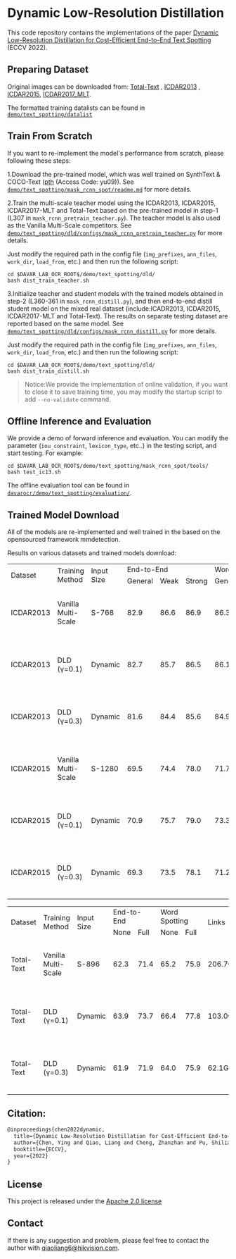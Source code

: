 # Dynamic Low-Resolution Distillation
This code repository contains the implementations of the paper [Dynamic Low-Resolution Distillation for Cost-Efficient End-to-End Text Spotting](https://arxiv.org/pdf/2207.06694.pdf) (ECCV 2022).

## Preparing Dataset
Original images can be downloaded from: [Total-Text](https://github.com/cs-chan/Total-Text-Dataset "Total-Text") , [ICDAR2013](https://rrc.cvc.uab.es/?ch=2) , [ICDAR2015](https://rrc.cvc.uab.es/?ch=4), [ICDAR2017_MLT](https://rrc.cvc.uab.es/?ch=8).

The formatted training datalists can be found in [`demo/text_spotting/datalist`](../datalist)

## Train From Scratch
If you want to re-implement the model's performance from scratch, please following these steps:

1.Download the pre-trained model, which was well trained on SynthText & COCO-Text ([pth](https://drive.hikvision.com/hcs/controller/hik-manage/fileDownload?link=jLte6Hd6&) (Access Code: yu09)). See [`demo/text_spotting/mask_rcnn_spot/readme.md`](../mask_rcnn_spot/readme.md) for more details.

2.Train the multi-scale teacher model using the ICDAR2013, ICDAR2015, ICDAR2017-MLT and Total-Text based on the pre-trained model in step-1 (L307 in `mask_rcnn_pretrain_teacher.py`). The teacher model is also used as the Vanilla Multi-Scale competitors.  See [`demo/text_spotting/dld/configs/mask_rcnn_pretrain_teacher.py`](./configs/mask_rcnn_pretrain_teacher.py) for more details.

Just modify the required path in the config file (`img_prefixes`, `ann_files`, `work_dir`, `load_from`, etc.) and then run the following script:
``` shell
cd $DAVAR_LAB_OCR_ROOT$/demo/text_spotting/dld/
bash dist_train_teacher.sh
```

3.Initialize teacher and student models with the trained models obtained in step-2 (L360-361 in `mask_rcnn_distill.py`), and then end-to-end distill student model on the mixed real dataset (include:ICADR2013, ICDAR2015, ICDAR2017-MLT and Total-Text).  The results on separate testing dataset are reported based on the same model.   See [`demo/text_spotting/dld/configs/mask_rcnn_distill.py`](./configs/mask_rcnn_distill.py) for more details.

Just modify the required path in the config file (`img_prefixes`, `ann_files`, `work_dir`, `load_from`, etc.) and then run the following script:
``` shell
cd $DAVAR_LAB_OCR_ROOT$/demo/text_spotting/dld/
bash dist_train_distill.sh
```

>Notice:We provide the implementation of online validation, if you want to close it to save training time, you may modify the startup script to add `--no-validate` command.

## Offline Inference and Evaluation
We provide a demo of forward inference and evaluation. You can modify the parameter (`iou_constraint`, `lexicon_type`, etc..) in the testing script, and start testing. For example:

``` shell
cd $DAVAR_LAB_OCR_ROOT$/demo/text_spotting/mask_rcnn_spot/tools/
bash test_ic13.sh
```

The offline evaluation tool can be found in [`davarocr/demo/text_spotting/evaluation/`](../evalution/).

## Trained Model Download
All of the models are re-implemented and well trained in the based on the opensourced framework mmdetection.

Results on various datasets and trained models download:

<table>
	<tr>
		<td rowspan="2">Dataset</td>
		<td rowspan="2">Training Method</td>
		<td rowspan="2">Input Size</td>
		<td colspan="3">End-to-End</td>
		<td colspan="3">Word Spotting</td>
		<td rowspan="2">FLOPS</td>
		<td rowspan="2">Links</td>
	</tr>
	<tr>
		<td>General</td>
		<td>Weak</td>
		<td>Strong</td>
		<td>General</td>
		<td>Weak</td>
		<td>Strong</td>
	</tr>
	<tr>
		<td>ICDAR2013</td>
		<td>Vanilla Multi-Scale</td>
		<td>S-768</td>
		<td>82.9</td>
		<td>86.6</td>
		<td>86.9</td>
		<td>86.3</td>
		<td>91.0</td>
		<td>91.4</td>
		<td>142.9G</td>
		<td><p><a href="./configs/mask_rcnn_pretrain_teacher.py">cfg </a>, <a href="https://drive.hikvision.com/hcs/controller/hik-manage/fileDownload?link=qxAfYHSc">pth </a> (Access Code: BD63)</p></td>
	</tr>
	<tr>
		<td>ICDAR2013</td>
		<td>DLD (γ=0.1)</td>
		<td>Dynamic</td>
		<td>82.7</td>
		<td>85.7</td>
		<td>86.5</td>
		<td>86.1</td>
		<td>89.9</td>
		<td>90.9</td>
		<td>71.5G</td>
		<td><p><a href="./configs/mask_rcnn_distill.py">cfg </a>, <a href="https://drive.hikvision.com/hcs/controller/hik-manage/fileDownload?link=mAUrkrSX">pth </a> (Access Code: 32Y9)</p></td>
	</tr>
	<tr>
		<td>ICDAR2013</td>
		<td>DLD (γ=0.3)</td>
		<td>Dynamic</td>
		<td>81.6</td>
		<td>84.4</td>
		<td>85.6</td>
		<td>84.9</td>
		<td>88.6</td>
		<td>90.0</td>
		<td>41.6G</td>
		<td><p><a href="./configs/mask_rcnn_distill.py">cfg </a>, <a href="https://drive.hikvision.com/hcs/controller/hik-manage/fileDownload?link=2Lozcg2j">pth </a> (Access Code: Vi12)</p></td>
	</tr>
	<tr>
		<td>ICDAR2015</td>
		<td>Vanilla Multi-Scale</td>
		<td>S-1280</td>
		<td>69.5</td>
		<td>74.4</td>
		<td>78.0</td>
		<td>71.7</td>
		<td>77.2</td>
		<td>81.4</td>
		<td>517.2G</td>
		<td><p><a href="./configs/mask_rcnn_pretrain_teacher.py">cfg </a>, <a href="https://drive.hikvision.com/hcs/controller/hik-manage/fileDownload?link=qxAfYHSc">pth </a> (Access Code: BD63)</p></td>
	</tr>
	<tr>
		<td>ICDAR2015</td>
		<td>DLD (γ=0.1)</td>
		<td>Dynamic</td>
		<td>70.9</td>
		<td>75.7</td>
		<td>79.0</td>
		<td>73.3</td>
		<td>78.6</td>
		<td>82.4</td>
		<td>298.8G</td>
		<td><p><a href="./configs/mask_rcnn_distill.py">cfg </a>, <a href="https://drive.hikvision.com/hcs/controller/hik-manage/fileDownload?link=mAUrkrSX">pth </a> (Access Code: 32Y9)</p></td>
	</tr>
	<tr>
		<td>ICDAR2015</td>
		<td>DLD (γ=0.3)</td>
		<td>Dynamic</td>
		<td>69.3</td>
		<td>73.5</td>
		<td>78.1</td>
		<td>71.2</td>
		<td>76.4</td>
		<td>81.1</td>
		<td>148.3G</td>
		<td><p><a href="./configs/mask_rcnn_distill.py">cfg </a>, <a href="https://drive.hikvision.com/hcs/controller/hik-manage/fileDownload?link=2Lozcg2j">pth </a> (Access Code: Vi12)</p></td>
	</tr>
</table>

<table>
	<tr>
		<td rowspan="2">Dataset</td>
		<td rowspan="2">Training Method</td>
		<td rowspan="2">Input Size</td>
		<td colspan="2">End-to-End</td>
		<td colspan="2">Word Spotting</td>
		<td rowspan="2">Links</td>
	</tr>
	<tr>
		<td>None</td>
		<td>Full</td>
		<td>None</td>
		<td>Full</td>
	</tr>
	<tr>
		<td>Total-Text</td>
		<td>Vanilla Multi-Scale</td>
		<td>S-896</td>
		<td>62.3</td>
		<td>71.4</td>
		<td>65.2</td>
		<td>75.9</td>
		<td>206.7G</td>
		<td><p><a href="./configs/mask_rcnn_pretrain_teacher.py">cfg </a>, <a href="https://drive.hikvision.com/hcs/controller/hik-manage/fileDownload?link=qxAfYHSc">pth </a> (Access Code: BD63)</p></td>
	</tr>
	<tr>
		<td>Total-Text</td>
		<td>DLD (γ=0.1)</td>
		<td>Dynamic</td>
		<td>63.9</td>
		<td>73.7</td>
		<td>66.4</td>
		<td>77.8</td>
		<td>103.0G</td>
		<td><p><a href="./configs/mask_rcnn_distill.py">cfg </a>, <a href="https://drive.hikvision.com/hcs/controller/hik-manage/fileDownload?link=mAUrkrSX">pth </a> (Access Code: 32Y9)</p></td>
	</tr>
	<tr>
		<td>Total-Text</td>
		<td>DLD (γ=0.3)</td>
		<td>Dynamic</td>
		<td>61.9</td>
		<td>71.9</td>
		<td>64.0</td>
		<td>75.9</td>
		<td>62.1G</td>
		<td><p><a href="./configs/mask_rcnn_distill.py">cfg </a>, <a href="https://drive.hikvision.com/hcs/controller/hik-manage/fileDownload?link=2Lozcg2j">pth </a> (Access Code: Vi12)</p></td>
	</tr>
</table>

## Citation:

``` markdown
@inproceedings{chen2022dynamic,
  title={Dynamic Low-Resolution Distillation for Cost-Efficient End-to-End Text Spotting},
  author={Chen, Ying and Qiao, Liang and Cheng, Zhanzhan and Pu, Shiliang and Niu, Yi and Li, Xi},
  booktitle={ECCV},
  year={2022}
}
```

## License
This project is released under the [Apache 2.0 license](../../../davar_ocr/LICENSE)

## Contact
If there is any suggestion and problem, please feel free to contact the author with qiaoliang6@hikvision.com.